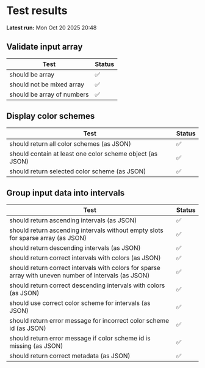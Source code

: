 # Test results
**Latest run:** Mon Oct 20 2025 20:48

## Validate input array

| Test | Status |
|------|--------|
| should be array | ✅ |
| should not be mixed array | ✅ |
| should be array of numbers | ✅ |


## Display color schemes

| Test | Status |
|------|--------|
| should return all color schemes (as JSON) | ✅ |
| should contain at least one color scheme object (as JSON) | ✅ |
| should return selected color scheme (as JSON) | ✅ |


## Group input data into intervals

| Test | Status |
|------|--------|
| should return ascending intervals (as JSON) | ✅ |
| should return ascending intervals without empty slots for sparse array (as JSON) | ✅ |
| should return descending intervals (as JSON) | ✅ |
| should return correct intervals with colors (as JSON) | ✅ |
| should return correct intervals with colors for sparse array with uneven number of intervals (as JSON) | ✅ |
| should return correct descending intervals with colors (as JSON) | ✅ |
| should use correct color scheme for intervals (as JSON) | ✅ |
| should return error message for incorrect color scheme id (as JSON) | ✅ |
| should return error message if color scheme id is missing (as JSON) | ✅ |
| should return correct metadata (as JSON) | ✅ |
